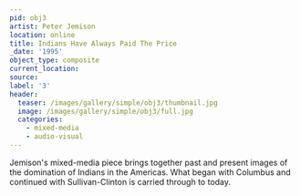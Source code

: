 ```yaml
---
pid: obj3
artist: Peter Jemison
location: online
title: Indians Have Always Paid The Price
_date: '1995'
object_type: composite
current_location:
source:
label: '3'
header:
  teaser: /images/gallery/simple/obj3/thumbnail.jpg
  image: /images/gallery/simple/obj3/full.jpg
  categories:
    - mixed-media
    - audio-visual
---
```

Jemison's mixed-media piece brings together past and present images of the domination of Indians in the Americas. What began with Columbus and continued with Sullivan-Clinton is carried through to today.
